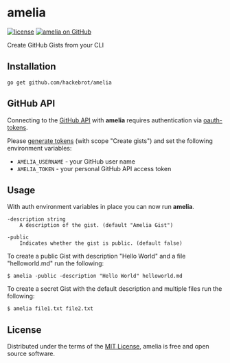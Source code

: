 # amelia

[![license](https://img.shields.io/github/license/hackebrot/amelia.svg)][amelia]
[![amelia on GitHub](https://img.shields.io/github/forks/hackebrot/amelia.svg?style=social&label=Fork)][amelia]

Create GitHub Gists from your CLI

## Installation

``go get github.com/hackebrot/amelia``


## GitHub API

Connecting to the [GitHub API][github-api] with **amelia** requires
authentication via [oauth-tokens][github-auth].

Please [generate tokens][github-tokens] (with scope "Create gists") and set the
following environment variables:

- ``AMELIA_USERNAME`` - your GitHub user name
- ``AMELIA_TOKEN`` - your personal GitHub API access token


## Usage

With auth environment variables in place you can now run **amelia**.

```
-description string
    A description of the gist. (default "Amelia Gist")

-public
    Indicates whether the gist is public. (default false)
```

To create a public Gist with description "Hello World" and a file "helloworld.md" run the following:

    $ amelia -public -description "Hello World" helloworld.md

To create a secret Gist with the default description and multiple files run the following:

    $ amelia file1.txt file2.txt


## License

Distributed under the terms of the [MIT License][MIT], amelia is free and open
source software.

[amelia]: https://github.com/hackebrot/amelia
[github-api]: https://developer.github.com/v3/
[github-auth]: https://developer.github.com/v3/auth/#via-oauth-tokens
[github-tokens]: https://github.com/settings/tokens
[MIT]: LICENSE
